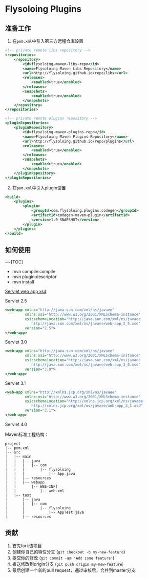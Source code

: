 # Flysoloing Plugins

## 准备工作

1. 在`pom.xml`中引入第三方远程仓库设置

```xml
<!-- private remote libs repository -->
<repositories>
    <repository>
        <id>flysoloing-maven-libs-repo</id>
        <name>Flysoloing Maven Libs Repository</name>
        <url>http://flysoloing.github.io/repo/libs</url>
        <releases>
            <enabled>true</enabled>
        </releases>
        <snapshots>
            <enabled>true</enabled>
        </snapshots>
    </repository>
</repositories>

<!-- private remote plugins repository -->
<pluginRepositories>
    <pluginRepository>
        <id>flysoloing-maven-plugins-repo</id>
        <name>Flysoloing Maven Plugins Repository</name>
        <url>http://flysoloing.github.io/repo/plugins</url>
        <releases>
            <enabled>true</enabled>
        </releases>
        <snapshots>
            <enabled>true</enabled>
        </snapshots>
    </pluginRepository>
</pluginRepositories>
```

2. 在`pom.xml`中引入plugin设置

```xml
<build>
    <plugins>
        <plugin>
            <groupId>com.flysoloing.plugins.codegen</groupId>
            <artifactId>codegen-maven-plugin</artifactId>
            <version>1.0-SNAPSHOT</version>
        </plugin>
    </plugins>
</build>
```

## 如何使用

~~[TOC]

* mvn compile:compile 
* mvn plugin:descriptor 
* mvn install

[Servlet web app xsd](http://www.oracle.com/webfolder/technetwork/jsc/xml/ns/javaee/index.html)

Servlet 2.5
```xml
<web-app xmlns="http://java.sun.com/xml/ns/javaee"
         xmlns:xsi="http://www.w3.org/2001/XMLSchema-instance"
         xsi:schemaLocation="http://java.sun.com/xml/ns/javaee 
            http://java.sun.com/xml/ns/javaee/web-app_2_5.xsd"
         version="2.5">
</web-app>
```

Servlet 3.0
```xml
<web-app xmlns="http://java.sun.com/xml/ns/javaee"
         xmlns:xsi="http://www.w3.org/2001/XMLSchema-instance"
         xsi:schemaLocation="http://java.sun.com/xml/ns/javaee 
            http://java.sun.com/xml/ns/javaee/web-app_3_0.xsd"
         version="3.0">
</web-app>
```

Servlet 3.1
```xml
<web-app xmlns="http://xmlns.jcp.org/xml/ns/javaee"
         xmlns:xsi="http://www.w3.org/2001/XMLSchema-instance"
         xsi:schemaLocation="http://xmlns.jcp.org/xml/ns/javaee 
            http://xmlns.jcp.org/xml/ns/javaee/web-app_3_1.xsd"
         version="3.1">
</web-app>
```

Servlet 4.0

Maven标准工程结构：

    project
    |-- pom.xml
    |-- src
    |   |-- main
    |   |   |-- java
    |   |   |   |-- com
    |   |   |       |-- flysoloing
    |   |   |           |-- App.java
    |   |   |-- resources
    |   |   |-- webapp
    |   |       |-- WEB-INF]
    |   |           |-- web.xml
    |   |-- test
    |       |-- java
    |       |   |-- com
    |       |       |-- flysoloing
    |       |           |-- AppTest.java
    |       |-- resources

## 贡献

1. 首先fork该项目
2. 创建你自己的特性分支 (`git checkout -b my-new-feature`)
3. 提交你的修改 (`git commit -am 'Add some feature'`)
4. 推送修改到origin分支 (`git push origin my-new-feature`)
5. 最后创建一个新的pull request，通过审核后，合并到master分支